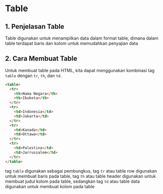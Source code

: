 # Table

## 1. Penjelasan Table

Table digunakan untuk menampilkan data dalam format table, dimana dalam table terdapat baris dan kolom untuk memudahkan penyajian data

## 2. Cara Membuat Table

Untuk membuat table pada HTML, kita dapat menggunakan kombinasi tag `table` dengan `tr`, `th`, dan `td`.

```html
<table>
  <tr>
    <th>Nama Negara</th>
    <th>Ibukota</th>
  </tr>
  <tr>
    <td>Indonesia</td>
    <td>Jakarta</td>
  </tr>
  <tr>
    <td>Kanada</td>
    <td>Ottawa</td>
  </tr>
  <tr>
    <td>Palestina</td>
    <td>Jarrussalem</td>
  </tr>
</table>
```

tag `table` digunakan sebagai pembungkus, tag `tr` atau table row digunakan untuk membuat baris pada table, tag `th` atau table header digunakan untuk membuat judul kolom pada table, sedangkan tag `td` atau table data digunakan untuk membuat kolom pada table
